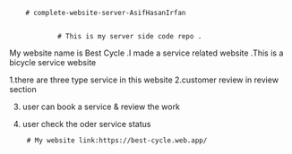         # complete-website-server-AsifHasanIrfan


                # This is my server side code repo .
My website name is Best Cycle
.I made a service related website
.This is a bicycle service website 

1.there are three type service in this website
2.customer review in review section

3. user can book a service & review the work
4. user check the oder service status 

        # My website link:https://best-cycle.web.app/